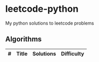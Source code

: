 # leetcode-python
My python solutions to leetcode problems

## Algorithms

|  #  |      Title     |   Solutions   | Difficulty  |                
|-----|----------------|---------------|-------------|

